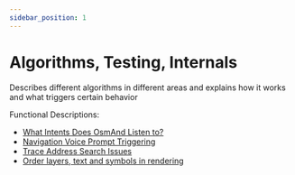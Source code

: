 ```yaml
---
sidebar_position: 1
---
```


# Algorithms, Testing, Internals
Describes different algorithms in different areas and explains how it works and what triggers certain behavior


Functional Descriptions:
* [What Intents Does OsmAnd Listen to?](./osmand-intents.md)
* [Navigation Voice Prompt Triggering](./voice-prompt-triggering.md)
* [Trace Address Search Issues](./trace-address-search-issues.md)
* [Order layers, text and symbols in rendering](./order-objects-in-rendering.md)